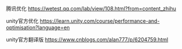 腾讯优化
https://wetest.qq.com/lab/view/108.html?from=content_zhihu

unity官方优化
https://learn.unity.com/course/performance-and-optimisation?language=en

unity官方翻译版
https://www.cnblogs.com/alan777/p/6204759.html
